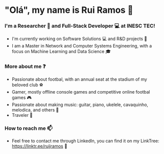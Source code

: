 # "Olá", my name is Rui Ramos 👋 

### I'm a Researcher 🔎 and Full-Stack Developer 💻 at INESC TEC!

- I'm currently working on Software Solutions 💻 and R&D projects 🔎
- I am a Master in Network and Computer Systems Engineering, with a focus on Machine Learning and Data Science 🎓

### More about me ❓

- Passionate about footbal, with an annual seat at the stadium of my beloved club ⚽
- Gamer, mostly offline console games and competitive online footbal games 🎮
- Passionate about making music: guitar, piano, ukelele, cavaquinho, melodica, and others 🎵
- Traveler 🚀

### How to reach me 📫
- Feel free to contact me through LinkedIn, you can find it on my LinkTree: https://linktr.ee/ruijramos 🔗

